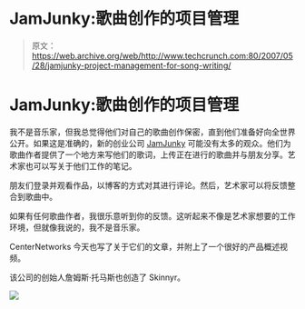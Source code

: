 # JamJunky:歌曲创作的项目管理 

> 原文：<https://web.archive.org/web/http://www.techcrunch.com:80/2007/05/28/jamjunky-project-management-for-song-writing/>

# JamJunky:歌曲创作的项目管理

 [](https://web.archive.org/web/20221006211223/http://www.jamjunky.com/) 我不是音乐家，但我总觉得他们对自己的歌曲创作保密，直到他们准备好向全世界公开。如果这是准确的，新的创业公司 [JamJunky](https://web.archive.org/web/20221006211223/http://www.jamjunky.com/) 可能没有太多的观众。他们为歌曲作者提供了一个地方来写他们的歌词，上传正在进行的歌曲并与朋友分享。艺术家也可以写关于他们工作的笔记。

朋友们登录并观看作品，以博客的方式对其进行评论。然后，艺术家可以将反馈整合到歌曲中。

如果有任何歌曲作者，我很乐意听到你的反馈。这听起来不像是艺术家想要的工作环境，但就像我说的，我不是音乐家。

CenterNetworks 今天也写了关于它们的文章，并附上了一个很好的产品概述视频。

该公司的创始人詹姆斯·托马斯也创造了 Skinnyr。

![](img/3e19eb55568e02c2030608789d9137d1.png)